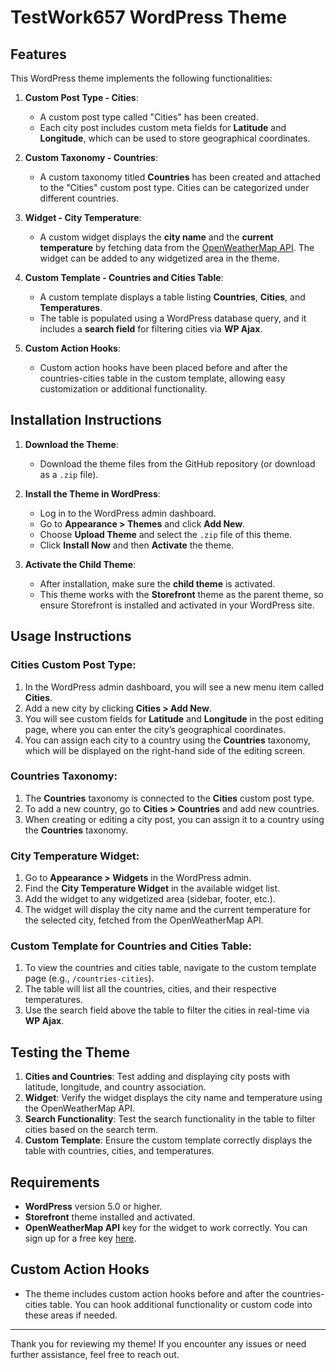 # TestWork657 WordPress Theme

## Features
This WordPress theme implements the following functionalities:

1. **Custom Post Type - Cities**:
   - A custom post type called "Cities" has been created.
   - Each city post includes custom meta fields for **Latitude** and **Longitude**, which can be used to store geographical coordinates.
   
2. **Custom Taxonomy - Countries**:
   - A custom taxonomy titled **Countries** has been created and attached to the "Cities" custom post type. Cities can be categorized under different countries.

3. **Widget - City Temperature**:
   - A custom widget displays the **city name** and the **current temperature** by fetching data from the [OpenWeatherMap API](https://openweathermap.org/). The widget can be added to any widgetized area in the theme.

4. **Custom Template - Countries and Cities Table**:
   - A custom template displays a table listing **Countries**, **Cities**, and **Temperatures**.
   - The table is populated using a WordPress database query, and it includes a **search field** for filtering cities via **WP Ajax**.

5. **Custom Action Hooks**:
   - Custom action hooks have been placed before and after the countries-cities table in the custom template, allowing easy customization or additional functionality.

## Installation Instructions

1. **Download the Theme**:
   - Download the theme files from the GitHub repository (or download as a `.zip` file).

2. **Install the Theme in WordPress**:
   - Log in to the WordPress admin dashboard.
   - Go to **Appearance > Themes** and click **Add New**.
   - Choose **Upload Theme** and select the `.zip` file of this theme.
   - Click **Install Now** and then **Activate** the theme.

3. **Activate the Child Theme**:
   - After installation, make sure the **child theme** is activated.
   - This theme works with the **Storefront** theme as the parent theme, so ensure Storefront is installed and activated in your WordPress site.

## Usage Instructions

### Cities Custom Post Type:
1. In the WordPress admin dashboard, you will see a new menu item called **Cities**.
2. Add a new city by clicking **Cities > Add New**.
3. You will see custom fields for **Latitude** and **Longitude** in the post editing page, where you can enter the city’s geographical coordinates.
4. You can assign each city to a country using the **Countries** taxonomy, which will be displayed on the right-hand side of the editing screen.

### Countries Taxonomy:
1. The **Countries** taxonomy is connected to the **Cities** custom post type.
2. To add a new country, go to **Cities > Countries** and add new countries.
3. When creating or editing a city post, you can assign it to a country using the **Countries** taxonomy.

### City Temperature Widget:
1. Go to **Appearance > Widgets** in the WordPress admin.
2. Find the **City Temperature Widget** in the available widget list.
3. Add the widget to any widgetized area (sidebar, footer, etc.).
4. The widget will display the city name and the current temperature for the selected city, fetched from the OpenWeatherMap API.

### Custom Template for Countries and Cities Table:
1. To view the countries and cities table, navigate to the custom template page (e.g., `/countries-cities`).
2. The table will list all the countries, cities, and their respective temperatures.
3. Use the search field above the table to filter the cities in real-time via **WP Ajax**.

## Testing the Theme
1. **Cities and Countries**: Test adding and displaying city posts with latitude, longitude, and country association.
2. **Widget**: Verify the widget displays the city name and temperature using the OpenWeatherMap API.
3. **Search Functionality**: Test the search functionality in the table to filter cities based on the search term.
4. **Custom Template**: Ensure the custom template correctly displays the table with countries, cities, and temperatures.

## Requirements
- **WordPress** version 5.0 or higher.
- **Storefront** theme installed and activated.
- **OpenWeatherMap API** key for the widget to work correctly. You can sign up for a free key [here](https://openweathermap.org/appid).

## Custom Action Hooks
- The theme includes custom action hooks before and after the countries-cities table. You can hook additional functionality or custom code into these areas if needed.

---

Thank you for reviewing my theme! If you encounter any issues or need further assistance, feel free to reach out.
